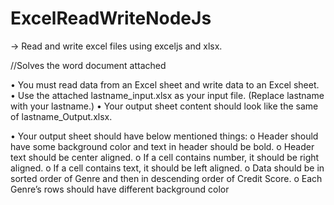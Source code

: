 # ExcelReadWriteNodeJs
-> Read and write excel files using exceljs and xlsx.

//Solves the word document attached

•	You must read data from an Excel sheet and write data to an Excel sheet. 
•	Use the attached lastname_input.xlsx as your input file. (Replace lastname with your lastname.)
•	Your output sheet content should look like the same of lastname_Output.xlsx. 

•	Your output sheet should have below mentioned things:
o	Header should have some background color and text in header should be bold.
o	Header text should be center aligned.
o	If a cell contains number, it should be right aligned.
o	If a cell contains text, it should be left aligned.
o	Data should be in sorted order of Genre and then in descending order of Credit Score.
o	Each Genre’s rows should have different background color


